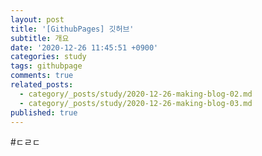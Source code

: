 ```yaml
---
layout: post
title: '[GithubPages] 깃허브'
subtitle: 개요
date: '2020-12-26 11:45:51 +0900'
categories: study
tags: githubpage
comments: true
related_posts:
  - category/_posts/study/2020-12-26-making-blog-02.md
  - category/_posts/study/2020-12-26-making-blog-03.md
published: true
---
```

#ㄷㄹㄷ
